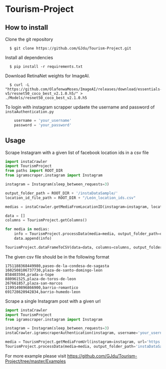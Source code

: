 # Tourism-Project

## How to install

Clone the git repository
```
  $ git clone https://github.com/GJdu/Tourism-Project.git
```
Install all dependencies
```
  $ pip install -r requirements.txt
```
Download RetinaNet weights for ImageAI.
```
  $ curl -L "https://github.com/OlafenwaMoses/ImageAI/releases/download/essentials-v5/resnet50_coco_best_v2.1.0.h5/" > ./Models/resnet50_coco_best_v2.1.0.h5
```
To login with instagram scrapper updaete the username and password of ```instaAuthentication.py```
```python
    username = 'your_username'
    password = 'your_password'
```

## Usage
Scrape Instagram with a given list of facebook location ids in a csv file
```python
import instaCrawler
import TourismProject
from paths import ROOT_DIR
from igramscraper.instagram import Instagram

instagram = Instagram(sleep_between_requests=3)

output_folder_path = ROOT_DIR + '/instaDataSample/'
location_id_file_path = ROOT_DIR + "/León_location_ids.csv"

medias = instaCrawler.getMediaFromLocationID(instagram=instagram, location_id_file=location_id_file_path, count=10)

data = []
columns = TourismProject.getColumns()

for media in medias:
    info = TourismProject.processData(media=media, output_folder_path=output_folder_path)
    data.append(info)

TourismProject.dataFrameToCSV(data=data, columns=columns, output_folder_path=output_folder_path)
```
The given csv file should be in the following format
```csv
1751188368449980,paseo-de-la-condesa-de-sagasta
1602508106737730,plaza-de-santo-domingo-leon
858403594,prada-a-tope
880961525,plaza-de-toros-de-leon
267661857,plaza-san-marcos
1199149896866900,barrio-romantico
691728620942834,barrio-humedo-leon
```

Scrape a single Instagram post with a given url
```python
import instaCrawler
import TourismProject
from igramscraper.instagram import Instagram

instagram = Instagram(sleep_between_requests=3)
instaCrawler.igramscraperAuthentication(instagram, username='your_username', password='your_password', b_two_step_verificator=True)

media = TourismProject.getMediaFromUrl(instagram=instagram, url='https://www.instagram.com/p/SomeCode/')
TourismProject.processData(media=media, output_folder_path='instaDataSample/')
```

For more example please visit https://github.com/GJdu/Tourism-Project/tree/master/Examples
